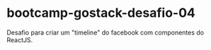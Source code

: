 # bootcamp-gostack-desafio-04
Desafio para criar um "timeline" do facebook com componentes do ReactJS.
